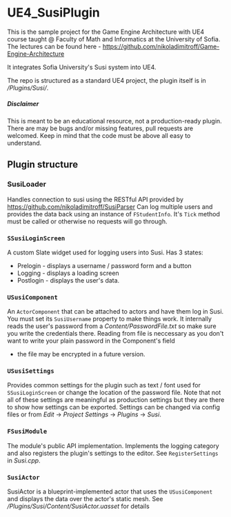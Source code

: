 # UE4_SusiPlugin

This is the sample project for the Game Engine Architecture with UE4 course
taught @ Faculty of Math and Informatics at the University of Sofia. The lectures can be found here -
https://github.com/nikoladimitroff/Game-Engine-Architecture

It integrates Sofia University's Susi system into UE4.

The repo is structured as a standard UE4 project, the plugin itself is in */Plugins/Susi/*.

##### Disclaimer

This is meant to be an educational resource, not a production-ready plugin.
There are may be bugs and/or missing features, pull requests are welcomed.
Keep in mind that the code must be above all easy to understand.

## Plugin structure

### SusiLoader

Handles connection to susi using the RESTful API provided by https://github.com/nikoladimitroff/SusiParser
Can log multiple users and provides the data back using an instance of `FStudentInfo`. It's `Tick` method
must be called or otherwise no requests will go through.

### `SSusiLoginScreen`

A custom Slate widget used for logging users into Susi.
Has 3 states:
- Prelogin - displays a username / password form and a button
- Logging - displays a loading screen
- Postlogin - displays the user's data.

### `USusiComponent`

An `ActorComponent` that can be attached to actors and have them log in
Susi. You must set its `SusiUsername` property to make things work. It
internally reads the user's password from a *Content/PasswordFile.txt*
so make sure you write the credentials there. Reading from file is neccessary
as you don't want to write your plain password in the Component's field
+ the file may be encrypted in a future version.

### `USusiSettings`

Provides common settings for the plugin such as text / font used
for `SSusiLoginScreen` or change the location of the password file.
Note that not all of these settings are meaningful
as production settings but they are there to show how settings can be
exported. Settings can be changed via config files or from *Edit* -> *Project Settings* -> *Plugins* -> *Susi*.

### `FSusiModule`

The module's public API implementation. Implements the logging category and also
registers the plugin's settings to the editor. See `RegisterSettings` in *Susi.cpp*.

### `SusiActor`

SusiActor is a blueprint-implemented actor that uses the `USusiComponent`
and displays the data over the actor's static mesh. See */Plugins/Susi/Content/SusiActor.uasset*
for details
